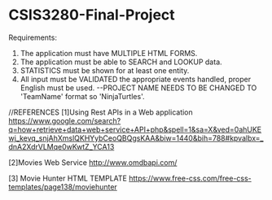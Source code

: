 # CSIS3280-Final-Project
Requirements:
1. The application must have MULTIPLE HTML FORMS.
2. The application must be able to SEARCH and LOOKUP data.
3. STATISTICS must be shown for at least one entity.
4. All input must be VALIDATED the appropriate events handled, proper English must be used.
--PROJECT NAME NEEDS TO BE CHANGED TO 'TeamName' format so 'NinjaTurtles'.


//REFERENCES
[1]Using Rest APIs in a Web application
https://www.google.com/search?q=how+retrieve+data+web+service+API+php&spell=1&sa=X&ved=0ahUKEwj_kevq_snjAhXmslQKHYybCeoQBQgsKAA&biw=1440&bih=788#kpvalbx=_dnA2XdrVLMqe0wKwtZ_YCA13


[2]Movies Web Service
http://www.omdbapi.com/

[3] Movie Hunter HTML TEMPLATE
https://www.free-css.com/free-css-templates/page138/moviehunter
